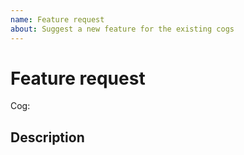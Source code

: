 ```yaml
---
name: Feature request
about: Suggest a new feature for the existing cogs
---
```


# Feature request

Cog:

## Description

<!-- If you want to work yourself on this, tell it and I will assign you to the issue. -->
